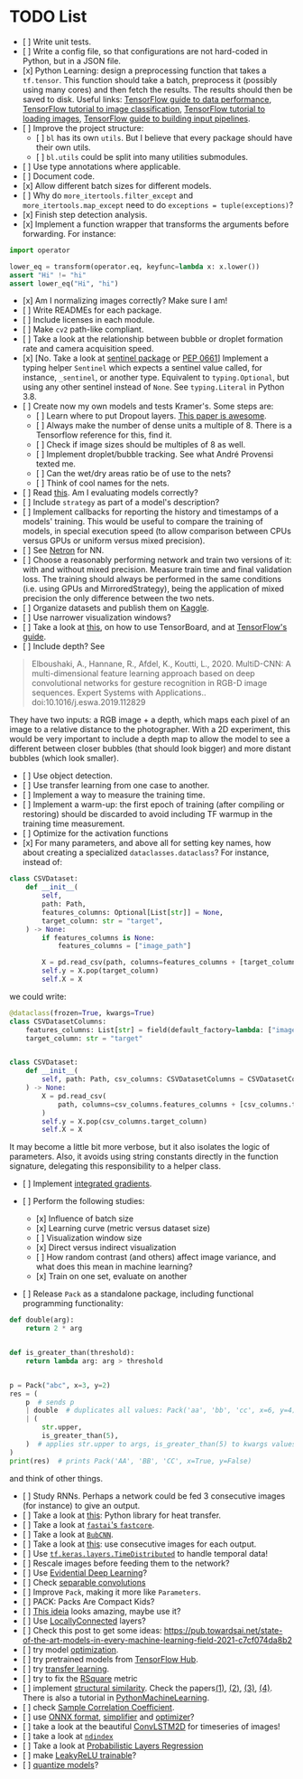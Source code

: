 # TODO List

- \[ \] Write unit tests.
- \[ \] Write a config file, so that configurations are not hard-coded in
  Python, but in a JSON file.
- \[x\] Python Learning: design a preprocessing function that takes a
  `tf.tensor`. This function should take a batch, preprocess it (possibly using
  many cores) and then fetch the results. The results should then be saved to
  disk. Useful links:
  [TensorFlow guide to data performance](https://www.tensorflow.org/guide/data_performance),
  [TensorFlow tutorial to image classification](https://www.tensorflow.org/tutorials/images/classification),
  [TensorFlow tutorial to loading images](https://www.tensorflow.org/tutorials/load_data/images),
  [TensorFlow guide to building input pipelines](https://www.tensorflow.org/guide/data).
- \[ \] Improve the project structure:
  - \[ \] `bl` has its own `utils`. But I believe that every package should have
    their own utils.
  - \[ \] `bl.utils` could be split into many utilities submodules.
- \[ \] Use type annotations where applicable.
- \[ \] Document code.
- \[x\] Allow different batch sizes for different models.
- \[ \] Why do `more_itertools.filter_except` and `more_itertools.map_except`
  need to do `exceptions = tuple(exceptions)`?
- \[x\] Finish step detection analysis.
- \[x\] Implement a function wrapper that transforms the arguments before
  forwarding. For instance:

```python
import operator

lower_eq = transform(operator.eq, keyfunc=lambda x: x.lower())
assert "Hi" != "hi"
assert lower_eq("Hi", "hi")
```

- \[x\] Am I normalizing images correctly? Make sure I am!
- \[ \] Write READMEs for each package.
- \[ \] Include licenses in each module.
- \[ \] Make `cv2` path-like compliant.
- \[ \] Take a look at the relationship between bubble or droplet formation rate
  and camera acquisition speed.
- \[x\] \[No. Take a look at
  [sentinel package](https://pypi.org/project/sentinel/) or
  [PEP 0661](https://github.com/taleinat/python-stdlib-sentinels)\] Implement a
  typing helper `Sentinel` which expects a sentinel value called, for instance,
  `_sentinel`, or another type. Equivalent to `typing.Optional`, but using any
  other sentinel instead of `None`. See `typing.Literal` in Python 3.8.
- \[ \] Create now my own models and tests Kramer's. Some steps are:
  - \[ \] Learn where to put Dropout layers.
    [This paper is awesome](https://arxiv.org/abs/1207.0580).
  - \[ \] Always make the number of dense units a multiple of 8. There is a
    Tensorflow reference for this, find it.
  - \[ \] Check if image sizes should be multiples of 8 as well.
  - \[ \] Implement droplet/bubble tracking. See what André Provensi texted me.
  - \[ \] Can the wet/dry areas ratio be of use to the nets?
  - \[ \] Think of cool names for the nets.
- \[ \] Read
  [this](https://www.wikiwand.com/en/Fraction_of_variance_unexplained). Am I
  evaluating models correctly?
- \[ \] Include `strategy` as part of a model's description?
- \[ \] Implement callbacks for reporting the history and timestamps of a
  models' training. This would be useful to compare the training of models, in
  special execution speed (to allow comparison between CPUs versus GPUs or
  uniform versus mixed precision).
- \[ \] See [Netron](https://github.com/lutzroeder/netron) for NN.
- \[ \] Choose a reasonably performing network and train two versions of it:
  with and without mixed precision. Measure train time and final validation
  loss. The training should always be performed in the same conditions (i.e.
  using GPUs and MirroredStrategy), being the application of mixed precision the
  only difference between the two nets.
- \[ \] Organize datasets and publish them on
  [Kaggle](https://www.kaggle.com/ruancomelli).
- \[ \] Use narrower visualization windows?
- \[ \] Take a look at
  [this](https://www.machinecurve.com/index.php/2019/11/13/how-to-use-tensorboard-with-keras/#about-histogram_freq-what-are-weight-histograms),
  on how to use TensorBoard, and at
  [TensorFlow's guide](https://www.tensorflow.org/tensorboard/get_started).
- \[ \] Include depth? See

> Elboushaki, A., Hannane, R., Afdel, K., Koutti, L., 2020. MultiD-CNN: A
> multi-dimensional feature learning approach based on deep convolutional
> networks for gesture recognition in RGB-D image sequences. Expert Systems with
> Applications.. doi:10.1016/j.eswa.2019.112829

They have two inputs: a RGB image + a depth, which maps each pixel of an image
to a relative distance to the photographer. With a 2D experiment, this would be
very important to include a depth map to allow the model to see a different
between closer bubbles (that should look bigger) and more distant bubbles (which
look smaller).

- \[ \] Use object detection.
- \[ \] Use transfer learning from one case to another.
- \[ \] Implement a way to measure the training time.
- \[ \] Implement a warm-up: the first epoch of training (after compiling or
  restoring) should be discarded to avoid including TF warmup in the training
  time measurement.
- \[ \] Optimize for the activation functions
- \[x\] For many parameters, and above all for setting key names, how about
  creating a specialized `dataclasses.dataclass`? For instance, instead of:

```python
class CSVDataset:
    def __init__(
        self,
        path: Path,
        features_columns: Optional[List[str]] = None,
        target_column: str = "target",
    ) -> None:
        if features_columns is None:
            features_columns = ["image_path"]

        X = pd.read_csv(path, columns=features_columns + [target_column])
        self.y = X.pop(target_column)
        self.X = X
```

we could write:

```python
@dataclass(frozen=True, kwargs=True)
class CSVDatasetColumns:
    features_columns: List[str] = field(default_factory=lambda: ["image_path"])
    target_column: str = "target"


class CSVDataset:
    def __init__(
        self, path: Path, csv_columns: CSVDatasetColumns = CSVDatasetColumns()
    ) -> None:
        X = pd.read_csv(
            path, columns=csv_columns.features_columns + [csv_columns.target_column]
        )
        self.y = X.pop(csv_columns.target_column)
        self.X = X
```

It may become a little bit more verbose, but it also isolates the logic of
parameters. Also, it avoids using string constants directly in the function
signature, delegating this responsibility to a helper class.

- \[ \] Implement
  [integrated gradients](https://www.tensorflow.org/tutorials/interpretability/integrated_gradients).

- \[ \] Perform the following studies:
  - \[x\] Influence of batch size
  - \[x\] Learning curve (metric versus dataset size)
  - \[ \] Visualization window size
  - \[x\] Direct versus indirect visualization
  - \[ \] How random contrast (and others) affect image variance, and what does
    this mean in machine learning?
  - \[x\] Train on one set, evaluate on another
- \[ \] Release `Pack` as a standalone package, including functional programming
  functionality:

```python
def double(arg):
    return 2 * arg


def is_greater_than(threshold):
    return lambda arg: arg > threshold


p = Pack("abc", x=3, y=2)
res = (
    p  # sends p
    | double  # duplicates all values: Pack('aa', 'bb', 'cc', x=6, y=4)
    | (
        str.upper,
        is_greater_than(5),
    )  # applies str.upper to args, is_greater_than(5) to kwargs values
)
print(res)  # prints Pack('AA', 'BB', 'CC', x=True, y=False)
```

and think of other things.

- \[ \] Study RNNs. Perhaps a network could be fed 3 consecutive images (for
  instance) to give an output.
- \[ \] Take a look at
  [this](https://buildmedia.readthedocs.org/media/pdf/ht/latest/ht.pdf): Python
  library for heat transfer.
- \[ \] Take a look at
  [`fastai`'s `fastcore`](https://github.com/fastai/fastcore/tree/master/).
- \[ \] Take a look at [`BubCNN`](https://github.com/Tim-Haas/BubCNN).
- \[ \] Take a look at
  [this](https://medium.com/smileinnovation/training-neural-network-with-image-sequence-an-example-with-video-as-input-c3407f7a0b0f):
  use consecutive images for each output.
- \[ \] Use
  [`tf.keras.layers.TimeDistributed`](https://www.tensorflow.org/api_docs/python/tf/keras/layers/TimeDistributed)
  to handle temporal data!
- \[ \] Rescale images before feeding them to the network?
- \[ \] Use
  [Evidential Deep Learning](https://github.com/aamini/evidential-deep-learning)?
- \[ \] Check
  [separable convolutions](https://towardsdatascience.com/a-basic-introduction-to-separable-convolutions-b99ec3102728)
- \[ \] Improve `Pack`, making it more like `Parameters`.
- \[ \] PACK: Packs Are Compact Kids?
- \[ \] [This ideia](https://github.com/kachayev/dataclasses-tensor) looks
  amazing, maybe use it?
- \[ \] Use
  [LocallyConnected](https://www.tensorflow.org/api_docs/python/tf/keras/layers/LocallyConnected2D)
  layers?
- \[ \] Check this post to get some ideas:
  https://pub.towardsai.net/state-of-the-art-models-in-every-machine-learning-field-2021-c7cf074da8b2
- \[ \] try model
  [optimization](https://www.tensorflow.org/lite/performance/model_optimization).
- \[ \] try pretrained models from
  [TensorFlow Hub](https://tfhub.dev/tensorflow/collections/lite/task-library/object-detector/1).
- \[ \] try
  [transfer learning](https://www.tensorflow.org/guide/keras/transfer_learning).
- \[ \] try to fix the
  [RSquare](https://www.tensorflow.org/addons/api_docs/python/tfa/metrics/RSquare)
  metric
- \[ \] implement
  [structural similarity](https://scikit-image.org/docs/dev/api/skimage.metrics.html#skimage.metrics.structural_similarity).
  Check the
  papers[(1)](https://ece.uwaterloo.ca/~z70wang/publications/ssim.pdf),
  [(2)](https://click.endnote.com/viewer?doi=10.1007/s10043-009-0119-z&route=2),
  [(3)](https://www.sciencedirect.com/science/article/pii/S0047259X06002016),
  [(4)](https://ieeexplore.ieee.org/stamp/stamp.jsp?arnumber=1284395&casa_token=9dJeuWLuFmUAAAAA:J9E9XP0EJerPQXoMVDOqMmpZ_tYsTy4Ig8LgUKjVBD17awcC4aAMEufCS2APZj9BmmUmbWjDk6U&tag=1).
  There is also a tutorial in
  [PythonMachineLearning](https://pythonmachinelearning.pro/structural-similarity-tutorial/).
- \[ \] check
  [Sample Correlation Coefficient](https://www.sciencedirect.com/topics/mathematics/sample-correlation-coefficient).
- \[ \] use [ONNX format](https://onnx.ai/index.html),
  [simplifier](https://github.com/daquexian/onnx-simplifier) and
  [optimizer](https://github.com/onnx/optimizer)?
- \[ \] take a look at the beautiful
  [ConvLSTM2D](https://www.tensorflow.org/api_docs/python/tf/keras/layers/ConvLSTM2D)
  for timeseries of images!
- \[ \] take a look at [`ndindex`](https://quansight-labs.github.io/ndindex/index.html)
- \[ \] Take a look at [Probabilistic Layers Regression](https://www.tensorflow.org/probability/examples/Probabilistic_Layers_Regression)
- \[ \] make [LeakyReLU trainable](https://www.tensorflow.org/guide/intro_to_modules#the_build_step)?
- \[ \] [quantize models](https://www.tensorflow.org/model_optimization/guide/quantization/training_example#clone_and_fine-tune_pre-trained_model_with_quantization_aware_training)?
